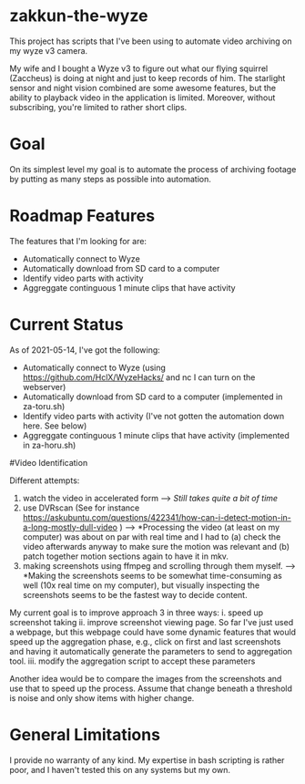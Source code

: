 # zakkun-the-wyze

This project has scripts that I've been using to automate video archiving on my wyze v3 camera. 

My wife and I bought a Wyze v3 to figure out what our flying squirrel (Zaccheus) is doing at night and just to keep records of him. The starlight sensor and night vision combined are some awesome features, but the ability to playback video in the application is limited. Moreover, without subscribing, you're limited to rather short clips.

# Goal

On its simplest level my goal is to automate the process of archiving footage by putting as many steps as possible into automation.


# Roadmap Features

The features that I'm looking for are:
* Automatically connect to Wyze
* Automatically download from SD card to a computer
* Identify video parts with activity
* Aggreggate continguous 1 minute clips that have activity


# Current Status 

As of 2021-05-14, I've got the following:
* Automatically connect to Wyze (using https://github.com/HclX/WyzeHacks/  and nc I can turn on the webserver)
* Automatically download from SD card to a computer (implemented in za-toru.sh)
* Identify video parts with activity (I've not gotten the automation down here. See below)
* Aggreggate continguous 1 minute clips that have activity (implemented in za-horu.sh)


#Video Identification

Different attempts:
1. watch the video in accelerated form --> *Still takes quite a bit of time*
2. use DVRscan (See for instance https://askubuntu.com/questions/422341/how-can-i-detect-motion-in-a-long-mostly-dull-video ) --> *Processing the video (at least on my computer) was about on par with real time and I had to (a) check the video afterwards anyway to make sure the motion was relevant and (b) patch together motion sections again to have it in mkv.
3. making screenshots using ffmpeg and scrolling through them myself. --> *Making the screenshots seems to be somewhat time-consuming as well (10x real time on my computer), but visually inspecting the screenshots seems to be the fastest way to decide content.


My current goal is to improve approach 3 in three ways:
  i.    speed up screenshot taking
  ii.   improve screenshot viewing page. So far I've just used a webpage, but this webpage could have some dynamic features that would speed up the aggregation phase, e.g., click on first and last screenshots and having it automatically generate the parameters to send to aggregation tool. 
  iii.  modify the aggregation script to accept these parameters

Another idea would be to compare the images from the screenshots and use that to speed up the process. Assume that change beneath a threshold is noise and only show items with higher change.


# General Limitations

I provide no warranty of any kind. My expertise in bash scripting is rather poor, and I haven't tested this on any systems but my own.
